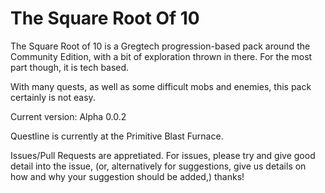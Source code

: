 # The Square Root Of 10
The Square Root of 10 is a Gregtech progression-based pack around the Community Edition, with a bit of exploration thrown in there. For the most part though, it is tech based.

With many quests, as well as some difficult mobs and enemies, this pack certainly is not easy.

Current version: Alpha 0.0.2

Questline is currently at the Primitive Blast Furnace.

Issues/Pull Requests are appretiated. For issues, please try and give good detail into the issue, (or, alternatively for suggestions, give us details on how and why your suggestion should be added,) thanks!
